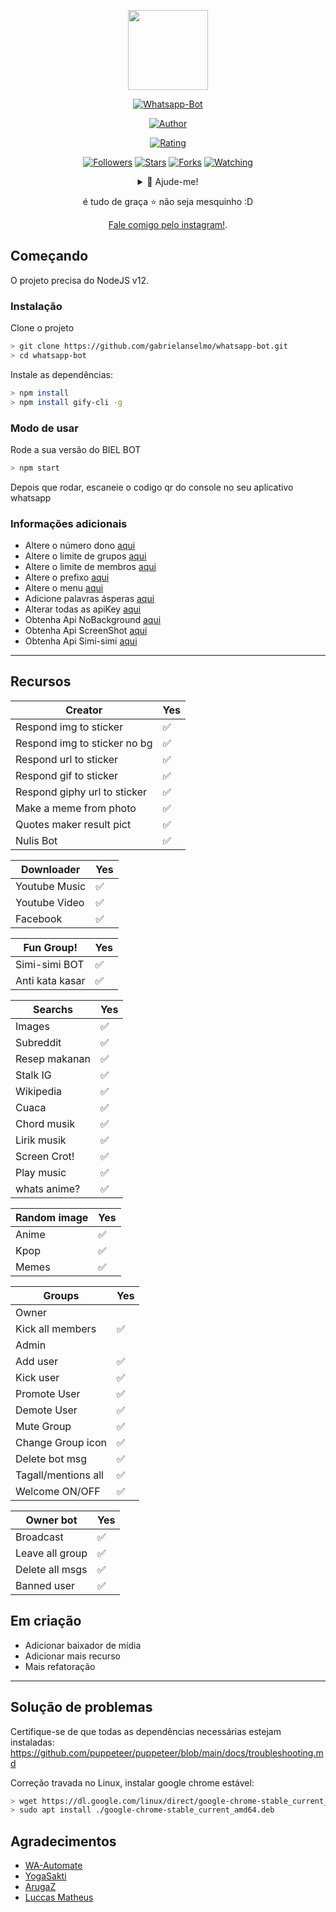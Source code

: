 <p align="center">
<img src="https://imgur.com/tuhH7cs.png" width="128" height="128"/>
</p>
<p align="center">
<a href="#"><img title="Whatsapp-Bot" src="https://img.shields.io/badge/Whatsapp Bot-green?colorA=%23ff0000&colorB=%23017e40&style=for-the-badge"></a>
</p>
<p align="center">
<a href="https://github.com/gabrielanselmo"><img title="Author" src="https://img.shields.io/badge/AUTHOR-gabrielanselmo-orange.svg?style=for-the-badge&logo=github"></a>
</p>
<p align="center">
<a href="https://www.codefactor.io/repository/github/gabrielanselmo/whatsapp-bot/overview/master"><img title="Rating" src="https://www.codefactor.io/repository/github/gabrielanselmo/whatsapp-bot/badge/master"></a>
</p>
<p align="center">
<a href="https://github.com/gabrielanselmo/followers"><img title="Followers" src="https://img.shields.io/github/followers/gabrielanselmo?color=blue&style=flat-square"></a>
<a href="https://github.com/gabrielanselmo/whatsapp-bot/stargazers/"><img title="Stars" src="https://img.shields.io/github/stars/gabrielanselmo/whatsapp-bot?color=red&style=flat-square"></a>
<a href="https://github.com/gabrielanselmo/whatsapp-bot/network/members"><img title="Forks" src="https://img.shields.io/github/forks/gabrielanselmo/whatsapp-bot?color=red&style=flat-square"></a>
<a href="https://github.com/gabrielanselmo/whatsapp-bot/watchers"><img title="Watching" src="https://img.shields.io/github/watchers/gabrielanselmo/whatsapp-bot?label=Watchers&color=blue&style=flat-square"></a>
</p>
<div align="center">
<details>
 <summary>🥟 Ajude-me!</summary>
 
 [Em Breve](http://embreve.com)
 
</details>

é tudo de graça ⭐️ não seja mesquinho :D
<p align="center"><a href="https://instagram.com/biell_anselmo/" target="_blank">Fale comigo pelo instagram!</a>.</p>
</div>

## Começando

O projeto precisa do NodeJS v12.

### Instalação
Clone o projeto

```bash
> git clone https://github.com/gabrielanselmo/whatsapp-bot.git
> cd whatsapp-bot
```

Instale as dependências:

```bash
> npm install 
> npm install gify-cli -g
```

### Modo de usar
Rode a sua versão do BIEL BOT

```bash
> npm start
```

Depois que rodar, escaneie o codigo qr do console no seu aplicativo whatsapp

### Informações adicionais
- Altere o número dono [aqui](https://github.com/gabrielanselmo/whatsapp-bot/blob/master/settings/setting.json#L2)
- Altere o limite de grupos [aqui](https://github.com/gabrielanselmo/whatsapp-bot/blob/master/settings/setting.json#L3)
- Altere o limite de membros [aqui](https://github.com/gabrielanselmo/whatsapp-bot/blob/master/settings/setting.json#L4)
- Altere o prefixo [aqui](https://github.com/gabrielanselmo/whatsapp-bot/blob/master/settings/setting.json#L5)
- Altere o menu [aqui](https://github.com/gabrielanselmo/whatsapp-bot/blob/master/lib/menu.js#L32)
- Adicione palavras ásperas [aqui](https://github.com/gabrielanselmo/whatsapp-bot/blob/master/lib/kataKotor.js#L8)
- Alterar todas as apiKey [aqui](https://github.com/gabrielanselmo/whatsapp-bot/blob/master/settings/api.json)
- Obtenha Api NoBackground [aqui](https://www.remove.bg/)
- Obtenha Api ScreenShot [aqui](https://apiflash.com/)
- Obtenha Api Simi-simi [aqui](https://workshop.simsimi.com/en/)

---

## Recursos


| Creator |Yes|
| ------------- | ------------- |
| Respond img to sticker|✅|
| Respond img to sticker no bg|✅|
| Respond url to sticker|✅|
| Respond gif to sticker|✅|
| Respond giphy url to sticker|✅|
| Make a meme from photo|✅|
| Quotes maker result pict|✅|
| Nulis Bot|✅|


| Downloader |Yes|
| ------------- | ------------- |
| Youtube Music |✅|
| Youtube Video |✅|
| Facebook |✅|

| Fun Group! |Yes|
| ------------- | ------------- |
| Simi-simi BOT|✅|
| Anti kata kasar|✅|

| Searchs |Yes|
| ------------- | ------------- |
| Images |✅|
| Subreddit |✅|
| Resep makanan |✅|
| Stalk IG |✅|
| Wikipedia |✅|
| Cuaca |✅|
| Chord musik |✅|
| Lirik musik |✅|
| Screen Crot!|✅|
| Play music|✅|
| whats anime?|✅|

| Random image |Yes|
| ------------- | ------------- |
| Anime |✅|
| Kpop |✅|
| Memes |✅|


| Groups |Yes|
| ------------- | ------------- |
| Owner||
| Kick all members|✅|
| Admin||
| Add user|✅|
| Kick user|✅|
| Promote User|✅|
| Demote User|✅|
| Mute Group|✅|
| Change Group icon|✅|
| Delete bot msg|✅|
| Tagall/mentions all|✅|
| Welcome ON/OFF|✅|

| Owner bot |Yes|
| ------------- | ------------- |
| Broadcast|✅|
| Leave all group|✅|
| Delete all msgs|✅|
| Banned user|✅|


## Em criação
 - Adicionar baixador de mídia
 - Adicionar mais recurso
 - Mais refatoração
 
---

## Solução de problemas
Certifique-se de que todas as dependências necessárias estejam instaladas: https://github.com/puppeteer/puppeteer/blob/main/docs/troubleshooting.md

Correção travada no Linux, instalar google chrome estável: 
```bash
> wget https://dl.google.com/linux/direct/google-chrome-stable_current_amd64.deb
> sudo apt install ./google-chrome-stable_current_amd64.deb
```

## Agradecimentos 
- [WA-Automate](https://github.com/open-wa/wa-automate-nodejs)
- [YogaSakti](https://github.com/YogaSakti/imageToSticker)
- [ArugaZ](https://github.com/ArugaZ/whatsapp-bot)
- [Luccas Matheus](http://github.com/luccasmcarvalho)
